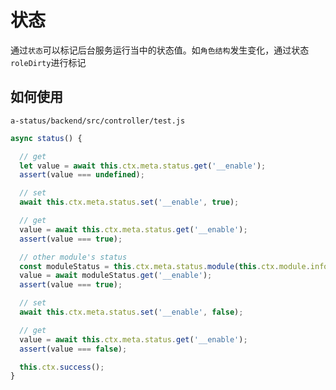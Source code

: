 # 状态

通过`状态`可以标记后台服务运行当中的状态值。如`角色结构`发生变化，通过状态`roleDirty`进行标记

## 如何使用

`a-status/backend/src/controller/test.js`

```javascript
async status() {

  // get
  let value = await this.ctx.meta.status.get('__enable');
  assert(value === undefined);

  // set
  await this.ctx.meta.status.set('__enable', true);

  // get
  value = await this.ctx.meta.status.get('__enable');
  assert(value === true);

  // other module's status
  const moduleStatus = this.ctx.meta.status.module(this.ctx.module.info.relativeName);
  value = await moduleStatus.get('__enable');
  assert(value === true);

  // set
  await this.ctx.meta.status.set('__enable', false);

  // get
  value = await this.ctx.meta.status.get('__enable');
  assert(value === false);

  this.ctx.success();
}
```
